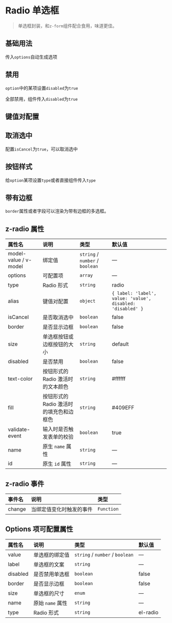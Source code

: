 # Radio 单选框

> 单选框封装，和`z-form`组件配合食用，味道更佳。

## 基础用法

传入`options`自动生成选项

<preview path="../demo/radio/normal.vue" />

## 禁用

`option`中的某项设置`disabled`为`true`

<preview path="../demo/radio/disabled.vue" />

全部禁用，组件传入`disabled`为`true`

<preview path="../demo/radio/disabled-all.vue" />

## 键值对配置

<preview path="../demo/radio/kv.vue" />

## 取消选中

配置`isCancel`为`true`，可以取消选中

<preview path="../demo/radio/cancel.vue" />

## 按钮样式

给`option`某项设置`type`或者直接组件传入`type`

<preview path="../demo/radio/button.vue" />

## 带有边框

`border`属性或者字段可以渲染为带有边框的多选框。

<preview path="../demo/radio/border.vue" />

## z-radio 属性

| 属性名                | 说明                                     | 类型                            | 默认值  |
| :-------------------- | :--------------------------------------- | :------------------------------ | :------ |
| model-value / v-model | 绑定值                                   | `string` / `number` / `boolean` | —       |
| options | 可配置项                                   | `array` | —       |
| type | Radio 形式                                   | `string` | radio       |
| alias | 键值对配置                                   | `object` | `{ label: 'label', value: 'value', disabled: 'disabled' }`       |
| isCancel | 是否取消选中                                   | `boolean` | false       |
| border | 是否显示边框                                   | `boolean` | false       |
| size                  | 单选框按钮或边框按钮的大小               | `string`                        | default |
| disabled              | 是否禁用                                 | `boolean`                       | false   |
| text-color            | 按钮形式的 Radio 激活时的文本颜色        | `string`                        | #ffffff |
| fill                  | 按钮形式的 Radio 激活时的填充色和边框色  | `string`                        | #409EFF |
| validate-event        | 输入时是否触发表单的校验                 | `boolean`                       | true    |
| name                  | 原生 `name` 属性                         | `string`                        | —       |
| id                    | 原生 `id` 属性                           | `string`                        | —       |

## z-radio 事件

| 事件名 | 说明                     | 类型       |
| :----- | :----------------------- | :--------- |
| change | 当绑定值变化时触发的事件 | `Function` |

## Options 项可配置属性

| 属性名                | 说明             | 类型                            | 默认值 |
| :-------------------- | :--------------- | :------------------------------ | :----- |
| value                 | 单选框的绑定值       | `string` / `number` / `boolean` | —      |
| label                 | 单选框的文案       | `string` | —      |
| disabled              | 是否禁用单选框   | `boolean`                       | false  |
| border                | 是否显示边框     | `boolean`                       | false  |
| size                  | 单选框的尺寸     | `enum`                          | —      |
| name                  | 原始 `name` 属性 | `string`                        | —      |
| type                  | Radio 形式 | `string`                        | el-radio      |
